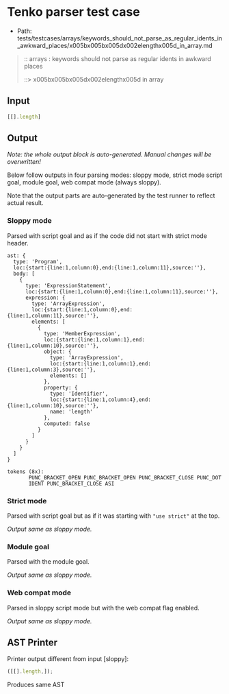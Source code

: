 # Tenko parser test case

- Path: tests/testcases/arrays/keywords_should_not_parse_as_regular_idents_in_awkward_places/x005bx005bx005dx002elengthx005d_in_array.md

> :: arrays : keywords should not parse as regular idents in awkward places
>
> ::> x005bx005bx005dx002elengthx005d in array

## Input

`````js
[[].length]
`````

## Output

_Note: the whole output block is auto-generated. Manual changes will be overwritten!_

Below follow outputs in four parsing modes: sloppy mode, strict mode script goal, module goal, web compat mode (always sloppy).

Note that the output parts are auto-generated by the test runner to reflect actual result.

### Sloppy mode

Parsed with script goal and as if the code did not start with strict mode header.

`````
ast: {
  type: 'Program',
  loc:{start:{line:1,column:0},end:{line:1,column:11},source:''},
  body: [
    {
      type: 'ExpressionStatement',
      loc:{start:{line:1,column:0},end:{line:1,column:11},source:''},
      expression: {
        type: 'ArrayExpression',
        loc:{start:{line:1,column:0},end:{line:1,column:11},source:''},
        elements: [
          {
            type: 'MemberExpression',
            loc:{start:{line:1,column:1},end:{line:1,column:10},source:''},
            object: {
              type: 'ArrayExpression',
              loc:{start:{line:1,column:1},end:{line:1,column:3},source:''},
              elements: []
            },
            property: {
              type: 'Identifier',
              loc:{start:{line:1,column:4},end:{line:1,column:10},source:''},
              name: 'length'
            },
            computed: false
          }
        ]
      }
    }
  ]
}

tokens (8x):
       PUNC_BRACKET_OPEN PUNC_BRACKET_OPEN PUNC_BRACKET_CLOSE PUNC_DOT
       IDENT PUNC_BRACKET_CLOSE ASI
`````

### Strict mode

Parsed with script goal but as if it was starting with `"use strict"` at the top.

_Output same as sloppy mode._

### Module goal

Parsed with the module goal.

_Output same as sloppy mode._

### Web compat mode

Parsed in sloppy script mode but with the web compat flag enabled.

_Output same as sloppy mode._

## AST Printer

Printer output different from input [sloppy]:

````js
([[].length,]);
````

Produces same AST
